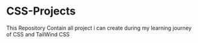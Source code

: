 # CSS-Projects
This Repository Contain all project i can create during my learning journey of CSS and TailWind CSS
